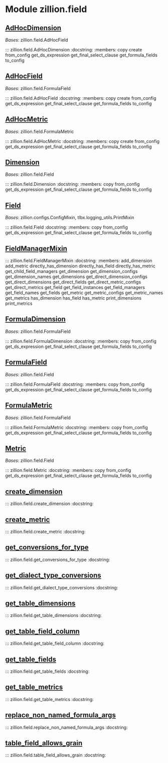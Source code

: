 [//]: # (This is an auto-generated file. Do not edit)
# Module zillion.field


## [AdHocDimension](https://github.com/totalhack/zillion/blob/master/zillion/field.py#L541-L544)

*Bases*: zillion.field.AdHocField

::: zillion.field.AdHocDimension
    :docstring:
    :members: copy create from_config get_ds_expression get_final_select_clause get_formula_fields to_config


## [AdHocField](https://github.com/totalhack/zillion/blob/master/zillion/field.py#L472-L480)

*Bases*: zillion.field.FormulaField

::: zillion.field.AdHocField
    :docstring:
    :members: copy create from_config get_ds_expression get_final_select_clause get_formula_fields to_config


## [AdHocMetric](https://github.com/totalhack/zillion/blob/master/zillion/field.py#L483-L538)

*Bases*: zillion.field.FormulaMetric

::: zillion.field.AdHocMetric
    :docstring:
    :members: copy create from_config get_ds_expression get_final_select_clause get_formula_fields to_config


## [Dimension](https://github.com/totalhack/zillion/blob/master/zillion/field.py#L268-L273)

*Bases*: zillion.field.Field

::: zillion.field.Dimension
    :docstring:
    :members: copy from_config get_ds_expression get_final_select_clause get_formula_fields to_config


## [Field](https://github.com/totalhack/zillion/blob/master/zillion/field.py#L34-L144)

*Bases*: zillion.configs.ConfigMixin, tlbx.logging_utils.PrintMixin

::: zillion.field.Field
    :docstring:
    :members: copy from_config get_ds_expression get_final_select_clause get_formula_fields to_config


## [FieldManagerMixin](https://github.com/totalhack/zillion/blob/master/zillion/field.py#L576-L929)

::: zillion.field.FieldManagerMixin
    :docstring:
    :members: add_dimension add_metric directly_has_dimension directly_has_field directly_has_metric get_child_field_managers get_dimension get_dimension_configs get_dimension_names get_dimensions get_direct_dimension_configs get_direct_dimensions get_direct_fields get_direct_metric_configs get_direct_metrics get_field get_field_instances get_field_managers get_field_names get_fields get_metric get_metric_configs get_metric_names get_metrics has_dimension has_field has_metric print_dimensions print_metrics


## [FormulaDimension](https://github.com/totalhack/zillion/blob/master/zillion/field.py#L392-L411)

*Bases*: zillion.field.FormulaField

::: zillion.field.FormulaDimension
    :docstring:
    :members: copy from_config get_ds_expression get_final_select_clause get_formula_fields to_config


## [FormulaField](https://github.com/totalhack/zillion/blob/master/zillion/field.py#L276-L389)

*Bases*: zillion.field.Field

::: zillion.field.FormulaField
    :docstring:
    :members: copy from_config get_ds_expression get_final_select_clause get_formula_fields to_config


## [FormulaMetric](https://github.com/totalhack/zillion/blob/master/zillion/field.py#L414-L469)

*Bases*: zillion.field.FormulaField

::: zillion.field.FormulaMetric
    :docstring:
    :members: copy from_config get_ds_expression get_final_select_clause get_formula_fields to_config


## [Metric](https://github.com/totalhack/zillion/blob/master/zillion/field.py#L147-L265)

*Bases*: zillion.field.Field

::: zillion.field.Metric
    :docstring:
    :members: copy from_config get_ds_expression get_final_select_clause get_formula_fields to_config


## [create_dimension](https://github.com/totalhack/zillion/blob/master/zillion/field.py#L563-L573)

::: zillion.field.create_dimension
    :docstring:


## [create_metric](https://github.com/totalhack/zillion/blob/master/zillion/field.py#L547-L560)

::: zillion.field.create_metric
    :docstring:


## [get_conversions_for_type](https://github.com/totalhack/zillion/blob/master/zillion/field.py#L1050-L1066)

::: zillion.field.get_conversions_for_type
    :docstring:


## [get_dialect_type_conversions](https://github.com/totalhack/zillion/blob/master/zillion/field.py#L1081-L1133)

::: zillion.field.get_dialect_type_conversions
    :docstring:


## [get_table_dimensions](https://github.com/totalhack/zillion/blob/master/zillion/field.py#L958-L981)

::: zillion.field.get_table_dimensions
    :docstring:


## [get_table_field_column](https://github.com/totalhack/zillion/blob/master/zillion/field.py#L1006-L1027)

::: zillion.field.get_table_field_column
    :docstring:


## [get_table_fields](https://github.com/totalhack/zillion/blob/master/zillion/field.py#L984-L1003)

::: zillion.field.get_table_fields
    :docstring:


## [get_table_metrics](https://github.com/totalhack/zillion/blob/master/zillion/field.py#L932-L955)

::: zillion.field.get_table_metrics
    :docstring:


## [replace_non_named_formula_args](https://github.com/totalhack/zillion/blob/master/zillion/field.py#L1069-L1078)

::: zillion.field.replace_non_named_formula_args
    :docstring:


## [table_field_allows_grain](https://github.com/totalhack/zillion/blob/master/zillion/field.py#L1030-L1047)

::: zillion.field.table_field_allows_grain
    :docstring:

